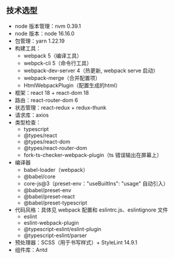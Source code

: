 ## 技术选型

- node 版本管理：nvm 0.39.1
- node 版本：node 16.16.0
- 包管理：yarn 1.22.19
- 构建工具：
  - webpack 5（编译工具）
  - webpck-cli 5（命令行工具）
  - webpack-dev-server 4（热更新, webpack serve 启动）
  - webpack-merge（合并配置项）
  - HtmlWebpackPlugin（配置生成的html）
- 框架：react 18 + react-dom 18
- 路由：react-router-dom 6
- 状态管理：react-redux + redux-thunk
- 请求库：axios 
- 类型检查：
  - typescript 
  - @types/react 
  - @types/react-dom
  - @types/react-router-dom
  - fork-ts-checker-webpack-plugin（ts 错误输出在屏幕上）
- 编译器
  - babel-loader（webpack）
  - @babel/core
  - core-js@3（preset-env："useBuiltIns": "usage" 自动引入）
  - @babel/preset-env
  - @babel/preset-react
  - @babel/preset-typescript
- 代码风格：具体见 webpack 配置和 eslintrc.js、eslintignore 文件
  - eslint
  - eslint-webpack-plugin
  - @typescript-eslint/eslint-plugin
  - @typescript-eslint/parser
- 预处理器：SCSS（用于书写样式）+ StyleLint 14.9.1
- 组件库：Antd



